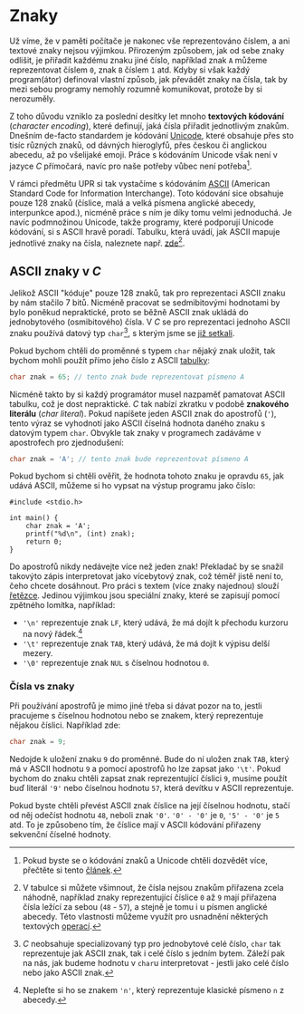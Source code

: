 # Znaky
Už víme, že v paměti počítače je nakonec vše reprezentováno číslem, a ani textové znaky
nejsou výjimkou. Přirozeným způsobem, jak od sebe znaky odlišit, je přiřadit každému znaku jiné číslo,
například znak `A` můžeme reprezentovat číslem `0`, znak `B` číslem `1` atd. Kdyby si však každý
program(átor) definoval vlastní způsob, jak převádět znaky na čísla, tak by mezi sebou programy
nemohly rozumně komunikovat, protože by si nerozuměly.

Z toho důvodu vzniklo za poslední desítky let mnoho **textových kódování**
(*character encoding*), které definují, jaká čísla přiřadit jednotlivým znakům. Dnešním de-facto
standardem je kódování [Unicode](https://en.wikipedia.org/wiki/Unicode), které obsahuje přes sto tisíc
různých znaků, od dávných hieroglyfů, přes českou či anglickou abecedu, až po všelijaké emoji.
Práce s kódováním Unicode však není v jazyce *C* přímočará, navíc pro naše potřeby vůbec není potřeba[^1].

[^1]: Pokud byste se o kódování znaků a Unicode chtěli dozvědět více, přečtěte si tento
[článek](https://kunststube.net/encoding/). 

V rámci předmětu UPR si tak vystačíme s kódováním [ASCII](https://en.wikipedia.org/wiki/ASCII)
(American Standard Code for Information Interchange). Toto kódování sice obsahuje pouze 128 znaků
(číslice, malá a velká písmena anglické abecedy, interpunkce apod.), nicméně práce s ním je díky tomu
velmi jednoduchá. Je navíc podmnožinou Unicode, takže programy, které podporují Unicode kódování, si
s ASCII hravě poradí. Tabulku, která uvádí, jak ASCII mapuje jednotlivé znaky na čísla, naleznete např.
[zde](https://www.asciitable.com/)[^2].

[^2]: V tabulce si můžete všimnout, že čísla nejsou znakům přiřazena
zcela náhodně, například znaky reprezentující číslice `0` až `9` mají přiřazena čísla ležící za sebou
(`48` - `57`), a stejně je tomu i u písmen anglické abecedy. Této vlastnosti můžeme využít pro
usnadnění některých textových [operací](../../ulohy/text.md#převod-textu-na-číslo).

## ASCII znaky v *C*
Jelikož ASCII "kóduje" pouze 128 znaků, tak pro reprezentaci ASCII znaku by nám stačilo 7 bitů.
Nicméně pracovat se sedmibitovými hodnotami by bylo poněkud nepraktické, proto se běžně ASCII znak
ukládá do jednobytového (osmibitového) čísla. V *C* se pro reprezentaci jednoho ASCII znaku používá
datový typ `char`[^3], s kterým jsme se
[již setkali](../datove_typy/celociselne_typy.md).

[^3]: *C* neobsahuje specializovaný typ pro jednobytové celé číslo, `char` tak reprezentuje jak
ASCII znak, tak i celé číslo s jedním bytem. Záleží pak na nás, jak budeme hodnotu v `char`u
interpretovat - jestli jako celé číslo nebo jako ASCII znak.

Pokud bychom chtěli do proměnné s typem `char` nějaký znak uložit, tak bychom mohli použít přímo
jeho číslo z ASCII [tabulky](https://www.asciitable.com/):
```c
char znak = 65; // tento znak bude reprezentovat písmeno A
```
Nicméně takto by si každý programátor musel nazpaměť pamatovat ASCII tabulku, což je dost nepraktické.
*C* tak nabízí zkratku v podobě **znakového literálu** (*char literal*). Pokud napíšete jeden ASCII
znak do apostrofů (`'`), tento výraz se vyhodnotí jako ASCII číselná hodnota daného znaku s datovým
typem `char`. Obvykle tak znaky v programech zadáváme v apostrofech pro zjednodušení:
```c
char znak = 'A'; // tento znak bude reprezentovat písmeno A
```
Pokud bychom si chtěli ověřit, že hodnota tohoto znaku je opravdu `65`, jak udává ASCII, můžeme
si ho vypsat na výstup programu jako číslo:
```c,editable,mainbody
#include <stdio.h>

int main() {
    char znak = 'A';
    printf("%d\n", (int) znak);
    return 0;
}
```

Do apostrofů nikdy nedávejte více než jeden znak! Překladač by se snažil takovýto zápis interpretovat
jako vícebytový znak, což téměř jistě není to, čeho chcete dosáhnout. Pro práci s textem (více znaky
najednou) slouží [řetězce](retezce.md). Jedinou výjimkou jsou speciální znaky, které se zapisují
pomocí zpětného lomítka, například:
- `'\n'` reprezentuje znak `LF`, který udává, že má dojít k přechodu kurzoru na nový řádek.[^4]
- `'\t'` reprezentuje znak `TAB`, který udává, že má dojít k výpisu delší mezery.
- `'\0'` reprezentuje znak `NUL` s číselnou hodnotou `0`.

[^4]: Nepleťte si ho se znakem `'n'`, který reprezentuje klasické písmeno `n` z abecedy.

### Čísla vs znaky
Při používání apostrofů je mimo jiné třeba si dávat pozor na to, jestli pracujeme s číselnou
hodnotou nebo se znakem, který reprezentuje nějakou číslici. Například zde:
```c
char znak = 9;
```
Nedojde k uložení znaku `9` do proměnné. Bude do ní uložen znak `TAB`, který má v ASCII hodnotu `9`
a pomocí apostrofů ho lze zapsat jako `'\t'`. Pokud bychom do znaku chtěli zapsat znak reprezentující
číslici `9`, musíme použít buď literál `'9'` nebo číselnou hodnotu `57`, která devítku v ASCII
reprezentuje.

Pokud byste chtěli převést ASCII znak číslice na její číselnou hodnotu, stačí od něj odečíst hodnotu
`48`, neboli znak `'0'`. `'0' - '0'` je `0`, `'5' - '0'` je `5` atd. To je způsobeno tím, že číslice
mají v ASCII kódování přiřazeny sekvenční číselné hodnoty.
